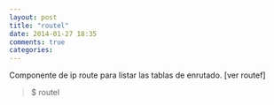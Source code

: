 ```yaml
---
layout: post
title: "routel"
date: 2014-01-27 18:35
comments: true
categories: 
---
```

Componente de ip route para listar las tablas de enrutado. [ver routef]

>$ routel

